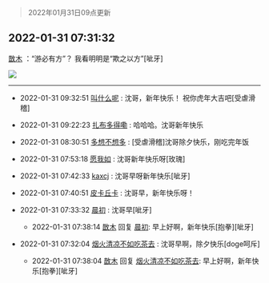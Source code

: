 > 2022年01月31日09点更新
<link rel="stylesheet" href="https://cdn.jsdelivr.net/gh/taotie6/sampleJSON@main/css/photo_show.css">
<meta name="referrer" content="no-referrer" />


 ## 2022-01-31 07:31:32 

 [㪚木](https://www.coolapk.com/feed/33214495?shareKey=NGNlYzM0OTk3MGVjNjFmNzI5NTc~) ：“游必有方”？
我看明明是“欺之以方”[呲牙] 

<div class="album">
<img class="img-item" src="http://image.coolapk.com/feed/2022/0131/07/1081091_346369cf_5491_5223_440@1080x1920.jpeg" />
</div>

 ------- 

- 2022-01-31 09:32:51 [叫什么呢](uid=860840) : 沈哥，新年快乐！
祝你虎年大吉吧[受虐滑稽] 

- 2022-01-31 09:22:23 [扎布多得嘞](uid=1778156) : 哈哈哈。沈哥新年快乐 

- 2022-01-31 08:30:51 [多想不想多](uid=1473521) : [受虐滑稽]沈哥除夕快乐，刚吃完年饭 

- 2022-01-31 07:53:18 [愿我如](uid=3364757) : 沈哥新年快乐呀[玫瑰] 

- 2022-01-31 07:42:33 [kaxcj](uid=1172252) : 沈哥早呀新年快乐[呲牙] 

- 2022-01-31 07:40:51 [皮卡丘卡](uid=2060123) : 沈哥早，新年快乐呀！ 

- 2022-01-31 07:33:32 [晨初](uid=1179614) : 沈哥早[呲牙] 

    - 2022-01-31 07:38:14 [㪚木](uid=1081091) 回复 [晨初](uid=1179614): 早上好啊，新年快乐[抱拳][呲牙] 

- 2022-01-31 07:32:04 [烟火清凉不如吃茶去](uid=4279524) : 沈哥早啊，除夕快乐[doge呵斥] 

    - 2022-01-31 07:38:04 [㪚木](uid=1081091) 回复 [烟火清凉不如吃茶去](uid=4279524): 早上好啊，新年快乐[抱拳][呲牙] 

